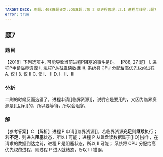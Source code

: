 ```yaml
---
TARGET DECK: 刷题::408真题分类::OS真题::第 2 章进程管理::2.1 进程与线程::题7
error: true
---
```

## 题7
### 题目
【2018】下列选项中, 可能导致当前进程P阻塞的事件是()。 【P88, 27 题】
I. 进程P申请临界资源 
II. 进程P从磁盘读数据
III. 系统将 CPU 分配给高优先权的进程
A. 仅 I B. 仅 II C. 仅 I、 II D. I、II、III
### 分析
二刷的时候反而选错了，进程申请[[临界资源]]，说明它是要用的，又因为临界资源是[[互斥]]的，所以要等待，所以会阻塞。
### 解
【参考答案】C
【解析】进程 P 申请[[临界资源]]，若临界资源**充足**则**继续**执行；若**不足**，则进入**阻塞**状态，所以 I 可能；
进程 P 从磁盘读数据属于[[IO]]操作，在请求的数据到达之前，进程 P 是阻塞状态，所以 II 可能；
系统将 CPU 分配给高优先权的进程，则进程 P 进入就绪态，所以 III 错误。